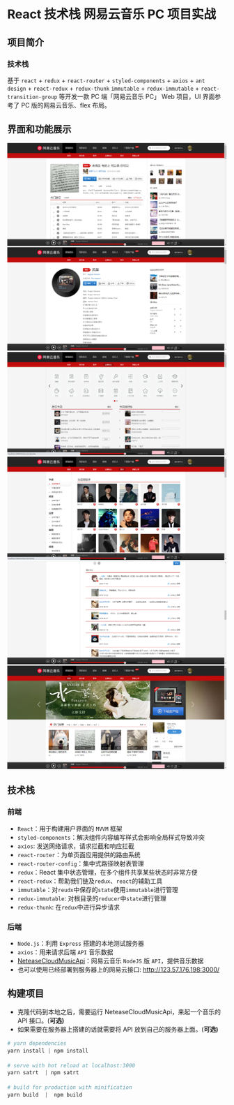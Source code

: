 # React 技术栈 网易云音乐 PC 项目实战

## 项目简介

### 技术栈

基于 `react` + `redux` + `react-router` + `styled-components` + `axios` + `ant design` + `react-redux` + `redux-thunk` `immutable` + `redux-immutable` + `react-transition-group` 等开发一款 PC 端「网易云音乐 PC」 Web 项目，UI 界面参考了 PC 版的网易云音乐、flex 布局。

## 界面和功能展示

![输入图片说明](f41e87364dd27a9da4f63583c2b9408.png)
![输入图片说明](1e54ca6cf888ff141cd4309c691ed26.png)
![输入图片说明](88cda231d6830f0b7a57ab0cafc107e.png)
![输入图片说明](679ad5596fec40ea73c35f9344bfccb.png)
![输入图片说明](a46799fc3f041e6899fce96a9e51203.png)
![输入图片说明](b71eec03664ebbadd60d7d62c8e4a36.png)

## 技术栈

### 前端

- `React`：用于构建用户界面的 `MVVM` 框架
- `styled-components`：解决组件内容编写样式会影响全局样式导致冲突
- `axios`: 发送网络请求，请求拦截和响应拦截
- `react-router`：为单页面应用提供的路由系统
- `react-router-config`：集中式路径映射表管理
- `redux`：React 集中状态管理，在多个组件共享某些状态时非常方便
- `react-redux`：帮助我们链及`redux`、`react`的辅助工具
- `immutable`：对`reudx`中保存的`state`使用`immutable`进行管理
- `redux-immutable`: 对根目录的`reducer`中`state`进行管理
- `redux-thunk`: 在`redux`中进行异步请求

### 后端

- `Node.js`：利用 `Express` 搭建的本地测试服务器
- `axios`：用来请求后端 `API` 音乐数据
- [NeteaseCloudMusicApi](https://binaryify.github.io/NeteaseCloudMusicApi/#/)：网易云音乐 `NodeJS` 版 `API`，提供音乐数据
- 也可以使用已经部署到服务器上的网易云接口: http://123.57.176.198:3000/

## 构建项目

- 克隆代码到本地之后，需要运行 NeteaseCloudMusicApi，来起一个音乐的 API 接口。(**可选)**
- 如果需要在服务器上搭建的话就需要将 API 放到自己的服务器上面。(**可选)**

```powershell
# yarn dependencies
yarn install | npm install

# serve with hot reload at localhost:3000
yarn satrt  | npm satrt

# build for production with minification
yarn build  |  npm build
```
